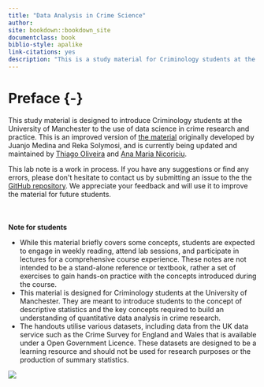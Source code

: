 ```yaml
--- 
title: "Data Analysis in Crime Science"
author:
site: bookdown::bookdown_site
documentclass: book
biblio-style: apalike
link-citations: yes
description: "This is a study material for Criminology students at the University of Manchester."
---
```


# Preface {-}

This study material is designed to introduce Criminology students at the University of Manchester to the use of data science in crime research and practice. This is an improved version of [the material](https://jjmedinaariza.github.io/modelling_book/) originally developed by Juanjo Medina and Reka Solymosi, and is currently being updated and maintained by [Thiago Oliveira](thiago.oliveira@manchester.ac.uk) and [Ana Maria Nicoriciu](anamaria.nicoriciu@manchester.ac.uk).

This lab note is a work in process. If you have any suggestions or find any errors, please don't hesitate to contact us by submitting an issue to the the [GitHub repository](https://github.com/eonk/CrimeSciData). We appreciate your feedback and will use it to improve the material for future students.

<div style="margin-top: 50px;"></div>

**Note for students**<br>
* While this material briefly covers some concepts, students are expected to engage in weekly reading,  attend lab sessions, and participate in lectures for a comprehensive course experience. These notes are not intended to be a stand-alone reference or textbook, rather a set of exercises to gain hands-on practice with the concepts introduced during the course. <br>
* This material is designed for Criminology students at the University of Manchester. They are meant to introduce students to the concept of descriptive statistics and the key concepts required to build an understanding of quantitative data analysis in crime research. <br>
* The handouts utilise various datasets, including data from the UK data service such as the Crime Survey for England and Wales that is available under a Open Government Licence. These datasets are designed to be a learning resource and should not be used for research purposes or the production of summary statistics. 

![](imgs/mybear.jpg)

